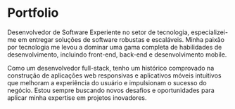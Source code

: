 # Portfolio

Desenvolvedor de Software Experiente no setor de tecnologia, especializei-me em entregar soluções de software robustas e escaláveis. Minha paixão por tecnologia me levou a dominar uma gama completa de habilidades de desenvolvimento, incluindo front-end, back-end e desenvolvimento mobile. 

Como um desenvolvedor full-stack, tenho um histórico comprovado na construção de aplicações web responsivas e aplicativos móveis intuitivos que melhoram a experiência do usuário e impulsionam o sucesso do negócio. Estou sempre buscando novos desafios e oportunidades para aplicar minha expertise em projetos inovadores.
